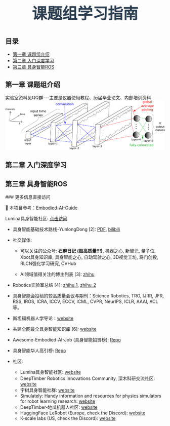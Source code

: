 <div align="center">
  <h1 id="main-title" style="color:#2c3e50; font-family: 'Segoe UI', Tahoma, Geneva, Verdana, sans-serif; font-size:3rem; margin-top:40px; margin-bottom:40px; text-shadow:1px 1px 2px rgba(0,0,0,0.1);">
    课题组学习指南
  </h1>
</div>

## 目录

<nav>
  <ul>
    <li><a href="#chapter1">第一章 课题组介绍</a></li>
    <li><a href="#chapter2">第二章 入门深度学习</a></li>
    <li><a href="#chapter3">第三章 具身智能ROS</a></li>
  </ul>
</nav>
<h2 id="chapter1">第一章 课题组介绍</h2>
<!-- 这里是课题组介绍内容 -->
实验室资料见QQ群---主要是仪器使用教程、历届毕业论文、内部培训资料
<img src="figure/fcn.png" alt="课题组照片" style="max-width: 100%; height: auto;" />
<h2 id="chapter2">第二章 入门深度学习</h2>
<!-- 这里是入门深度学习内容 -->

<h2 id="chapter3">第三章 具身智能ROS</h2>
<!-- 这里是具身智能ROS内容 -->
### 更多信息直接访问<p>📘 本项目参考：<a href="https://github.com/TianxingChen/Embodied-AI-Guide">Embodied-AI-Guide</a></p>

Lumina具身智能社区: [点击访问](https://lumina-embodied.ai)



* 具身智能基础技术路线-YunlongDong [2]: [PDF](./files/具身智能基础技术路线-YunlongDong.pdf), [bilibili](https://www.bilibili.com/video/BV1d5ukedEsi/?buvid=XXCD799C01878A6CFDECF3FB4427E2F070877&from_spmid=default-value&is_story_h5=false&mid=iWFclAyh36UYMh2G6ZcsDw%3D%3D&p=1&plat_id=114&share_from=ugc&share_medium=android&share_plat=android&share_session_id=9c0dccf5-ec0b-4369-8b89-ff1d848467ee&share_source=WEIXIN&share_tag=s_i&spmid=united.player-video-detail.0.0&timestamp=1716466406&unique_k=Q0CaIUj&up_id=249218043)

* 社交媒体:

  * 可以关注的公众号: **石麻日记 (超高质量!!!)**, 机器之心, 新智元, 量子位, Xbot具身知识库, 具身智能之心, 自动驾驶之心, 3D视觉工坊, 将门创投, RLCN强化学习研究, CVHub

  * AI领域值得关注的博主列表 [3]: [zhihu](https://zhuanlan.zhihu.com/p/682110383)

* Robotics实验室总结 [4]: [zhihu_1](https://zhuanlan.zhihu.com/p/682671294?utm_psn=1782122763157188608), [zhihu_2](https://zhuanlan.zhihu.com/p/682692024?utm_psn=1782122945184796672)

* 具身智能会投稿的较高质量会议与期刊：Science Robotics, TRO, IJRR, JFR, RSS, IROS, ICRA, ICCV, ECCV, ICML, CVPR, NeurIPS, ICLR, AAAI, ACL等。

* 斯坦福机器人学导论：[website](https://www.bilibili.com/video/BV17T421k78T/?spm_id_from=333.337.search-card.all.click)

* 共建全网最全具身智能知识库 [6]: [website](https://yv6uc1awtjc.feishu.cn/wiki/WPTzw9ON0ivIVrkLjVocNZh8nLf)

* Awesome-Embodied-AI-Job (具身智能招贤榜): [Repo](https://github.com/StarCycle/Awesome-Embodied-AI-Job/tree/main)

* 具身智能华人高引榜: [Repo](https://github.com/Will-Gao/Embodied_Intelligence)
  
* 社区:
  * Lumina具身智能社区: [website](https://lumina-embodied.ai)
  * DeepTimber Robotics Innovations Community, 深木科研交流社区: [website](https://gamma.app/public/DeepTimber-Robotics-Innovations-Community-A-Community-for-Multi-m-og0uv8mswl1a3q7?mode=doc)
  * 宇树具身智能社群: [website](https://www.unifolm.com/#/)
  * Simulately: Handy information and resources for physics simulators for robot learning research: [website](https://simulately.wiki/)
  * DeepTimber-地瓜机器人社区: [website](https://developer.d-robotics.cc/forumList?id=156&title=Deeptimber)
  * HuggingFace LeRobot (Europe, check the Discord): [website](https://github.com/huggingface/lerobot)
  * K-scale labs (US, check the Discord): [website](https://kscale.dev/)
